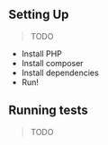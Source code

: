## Setting Up

> TODO

- Install PHP
- Install composer
- Install dependencies
- Run!

## Running tests

> TODO
